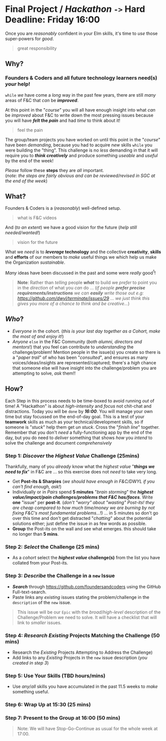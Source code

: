 # Final Project / _Hackathon_ `->` Hard Deadline: Friday 16:00

Once you are _reasonably_ confident in your Elm skills,
it's time to _use_ those super-powers for _good_.

> great responsibility

## Why?

### Founders & Coders and all future technology learners need(s) _your_ help!

`while` _we_ have come a _long_ way in the past few years,
there are still _many_ areas of F&C that _can_ be ***improved***.

At this point in the "_course_" you will all have enough insight into what
_can_ be _improved_ about F&C to write down the most pressing issues
because you will have **_felt_ the _pain_** and had _time_ to think about it!

> feel the pain

The group/team projects you have worked on until this point in the "_course_"
have been _demanding_, because you had to acquire _new_ skills `while` you
were building the "thing". This challenge is no _less_ demanding in that it
will require you to ***think creatively*** and produce something _useable_
and _useful_ by the end of the week!

_Please_ follow these **steps** they are _all_ important. <br />
(_note: the steps are fairly obvious and can be reviewed/revised in
  SGC at the end of the week_)

## What?

Founders & Coders is a (_reasonably_) well-defined setup.

> what is F&C videos

And (_to an extent_) we have a good vision for the future (_help still needed/wanted!_)

> vision for the future

What we _need_ is to **_leverage_ technology**
and the collective **creativity**, **skills** and **efforts**
of our members to _make_ useful things we which help
us make the Organization _sustainable_.

_Many_ ideas have been discussed in the past and some were _really_ good<sup>1</sup>!

> **Note**: Rather than _telling_ people ***what*** to build we _prefer_ to
point you in the _direction_ of what you _can_ do ...
(_if people **prefer precise requirements/instructions** we can **easily** write those out e.g: https://github.com/dwyl/terminate/issues/29 ... we just think this gives you more of a chance to think and be creative..._)

## _Who_?

+ _Everyone_ in the cohort.
(_this is your last day together as a Cohort, make the most of and enjoy it!_)
+ _Anyone_ `else` in the F&C Community (_both alumni, directors and mentors_!)
that you feel can contribute to _understanding_
the challenge/problem!
Mention people in the issue(s) you create
so there is a "_paper trail_" of who has been "_consulted_",
and ensures as many voices/ideas/insights are represented/captured;
there's a _high_ chance that someone else will have insight
into the challenge/problem you are attempting to solve, _ask_ them!!


## How?

Each Step in this process needs to be time-boxed
to avoid running _out_ of time!
A "Hackathon" is about _high-intensity_ and _focus_
not chit-chat and distractions.
Today you will be `done` by ***16:00***.
You will manage your own time but stay focussed on the end-of-day goal.
This is a test of your **teamwork** skills
as much as your technical/development skills,
so if someone is "_stuck_" help them get _un stuck_.
Cross the "_finish line_" together.
Remember that you don't _need_ a fully-functioning app by the end of the day,
but you do need to _deliver_ something that shows _how_ you _intend_ to
solve the challenge and document _comprehensively_

### Step 1: _Discover_ the _Highest Value_ Challenge (25mins)

Thankfully, many of you _already_ know what the *highest value*
"***things we need to fix***" in F&C are ...
so this exercise does not _need_ to take very long.

+ Get **Post-its & Sharpies** (_we should have enough in F&C/DWYL if you can't find enough, ask!_)
+ Individually or in _Pairs_ spend **5 minutes** "_brain storming_" the
***highest value/impact/pain challenges/problems that F&C has/faces***.
Write **one** "issue" per **post-it**. (_don't "worry" about "wasting" Post-its! they are cheap compared to how much time/money we are burning by not fixing F&C's most fundamental problems..._!)
... in 5 minutes so don't go over this time and don't get distracted "_chatting_" about the potential solutions either; just define the issue in as few words as possible.
+ **Group** the Post-its on the wall and see what emerges. this should take no longer than **5 mins**.


### Step 2: _Select_ the Challenge (25 mins)

+ As a _cohort_ select the **_highest value_ challenge(s)** from the list
you have collated from your Post-its.

### Step 3: _Describe_ the Challenge in a `new` Issue

+ ***Search*** through https://github.com/foundersandcoders
using the GitHub Full-text-search.
+ Paste links any _existing_ issues stating the problem/challenge
in the `description` of the `new` issue.

> This issue will be our `Epic` with the _broad_/_high-level_ description
of the Challenge/Problem we need to solve.
It will have a checklist that will link to _smaller_ issues.

### Step 4: _Research Existing_ Projects Matching the Challenge (50 mins)

+ Research the _Existing_ Projects Attempting to Address the Challenge)
+ Add links to any _Existing_ Projects in the `new` issue description
(_you created in step 3_)

### Step 5: Use Your Skills (TBD hours/mins)

+ Use _any_/_all_ skills you have accumulated in the past 11.5 weeks
to _make_ something useful.

### Step 6: Wrap Up at 15:30 (25 mins)

### Step 7: Present to the Group at 16:00 (50 mins)


> Note: We will have Stop-Go-Continue as usual for the whole week at 17:00.

